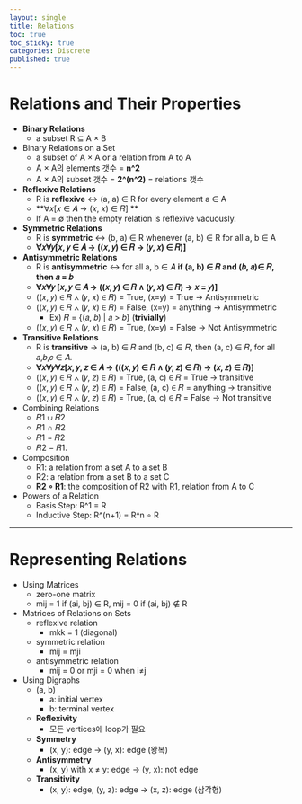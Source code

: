 ```yaml
---
layout: single
title: Relations
toc: true
toc_sticky: true
categories: Discrete
published: true
---
```


# Relations and Their Properties
* **Binary Relations**
    * a subset R ⊆ A × B
* Binary Relations on a Set
    * a subset of A × A or a relation from A to A
    * A × A의 elements 갯수 = **n^2**
    * A × A의 subset 갯수 = **2^(n^2)** = relations 갯수
* **Reflexive Relations**
    * R is **reflexive** ↔︎ (a, a) ∈ R for every element a ∈ A
    * **∀𝑥\[𝑥 ∈ 𝐴 → (𝑥, 𝑥) ∈ 𝑅\] **
    * If A = ∅ then the empty relation is reflexive vacuously. 
* **Symmetric Relations**
    * R is **symmetric** ↔︎ (b, a) ∈ R whenever (a, b) ∈ R for all a, b ∈ A
    * **∀𝑥∀𝑦\[𝑥, 𝑦 ∈ 𝐴 → ((𝑥, 𝑦) ∈ 𝑅 → (𝑦, 𝑥) ∈ 𝑅)\]**
* **Antisymmetric Relations**
    * R is **antisymmetric** ↔︎ for all a, b ∈ 𝐴 **if (a, b) ∈ 𝑅 and (𝑏, 𝑎)∈ 𝑅, then 𝑎 = 𝑏**
    * **∀𝑥∀𝑦 \[𝑥, 𝑦 ∈ 𝐴 → ((𝑥, 𝑦) ∈ 𝑅 ∧ (𝑦, 𝑥) ∈ 𝑅) → 𝑥 = 𝑦)\]**
    * ((𝑥, 𝑦) ∈ 𝑅 ∧ (𝑦, 𝑥) ∈ 𝑅) = True, (x=y) = True -> Antisymmetric
    * ((𝑥, 𝑦) ∈ 𝑅 ∧ (𝑦, 𝑥) ∈ 𝑅) = False, (x=y) = anything -> Antisymmetric
        * Ex) 𝑅 = {(𝑎, 𝑏) | 𝑎 > 𝑏} (**trivially**)
    * ((𝑥, 𝑦) ∈ 𝑅 ∧ (𝑦, 𝑥) ∈ 𝑅) = True, (x=y) = False -> Not Antisymmetric
* **Transitive Relations**
    * R is **transitive** → (a, b) ∈ 𝑅 and (b, c) ∈ 𝑅, then (a, c) ∈ 𝑅, for all 𝑎,𝑏,𝑐 ∈ 𝐴.
    * **∀𝑥∀𝑦∀𝑧\[𝑥, 𝑦, 𝑧 ∈ 𝐴 → (((𝑥, 𝑦) ∈ 𝑅 ∧ (𝑦, 𝑧) ∈ 𝑅) → (𝑥, 𝑧) ∈ 𝑅)\]**
    * ((𝑥, 𝑦) ∈ 𝑅 ∧ (𝑦, 𝑧) ∈ 𝑅) = True, (a, c) ∈ 𝑅 = True -> transitive
    * ((𝑥, 𝑦) ∈ 𝑅 ∧ (𝑦, 𝑧) ∈ 𝑅) = False, (a, c) ∈ 𝑅 = anything -> transitive
    * ((𝑥, 𝑦) ∈ 𝑅 ∧ (𝑦, 𝑧) ∈ 𝑅) = True, (a, c) ∈ 𝑅 = False -> Not transitive
* Combining Relations
    * 𝑅1 ∪ 𝑅2 
    * 𝑅1 ∩ 𝑅2
    * 𝑅1 − 𝑅2
    * 𝑅2 − 𝑅1. 
* Composition
    * R1: a relation from a set A to a set B
    * R2: a relation from a set B to a set C
    * **R2 ∘ R1**: the composition of R2 with R1, relation from A to C 
* Powers of a Relation
    * Basis Step: R^1 = R
    * Inductive Step: R^(n+1) = R^n ∘ R

----------------

# Representing Relations
* Using Matrices
    * zero-one matrix
    * mij = 1 if (ai, bj) ∈ R, mij = 0 if (ai, bj) ∉ R
* Matrices of Relations on Sets
    * reflexive relation
        * mkk = 1 (diagonal)
    * symmetric relation
        * mij = mji
    * antisymmetric relation
        * mij = 0 or mji = 0 when i≠j
* Using Digraphs
    * (a, b)
        * a: initial vertex
        * b: terminal vertex
    * **Reflexivity**
        * 모든 vertices에 loop가 필요
    * **Symmetry**
        * (x, y): edge -> (y, x): edge (왕복)
    * **Antisymmetry**
        * (x, y) with x ≠ y: edge -> (y, x): not edge 
    * **Transitivity**
        * (x, y): edge, (y, z): edge -> (x, z): edge (삼각형) 
